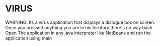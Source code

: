 # VIRUS
WARNING: Its a virus application that displays a dialogue box on screen. Once you pressed anything you are in his territory there's no way back
Open The application in any java interpreter like NetBeans and run the application using main 
